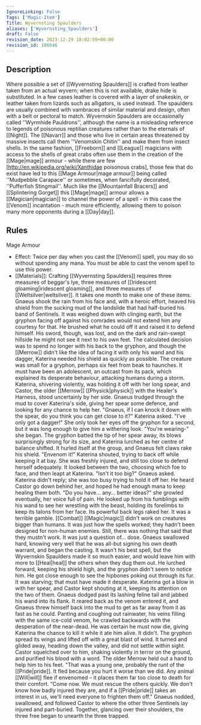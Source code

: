 ```yaml
---
IgnoreLinking: False
Tags: ['Magic-Item']
Title: Wyvernsting Spaulders
aliases: ['Wyvernsting_Spaulders']
draft: False
revision_date: 2023-12-29 18:02:59+00:00
revision_id: 106646
---
```


## Description
Where possible a set of [[Wyvernsting Spaulders]] is crafted from leather taken from an actual wyvern; when this is not available, drake hide is substituted. In a few cases leather is covered with a layer of snakeskin, or leather taken from lizards such as alligators, is used instead. The spaulders are usually combined with vambraces of similar material and design, often with a belt or pectoral to match.
Wyvernskin Spaulders are occasionally called ''Wyrmhide Pauldrons'', although the name is a misleading reference to legends of poisonous reptilian creatures rather than to the eternals of [[Night]]. The [[Navarr]] and those who live in certain areas threatened by massive insects call them ''Venomskin Chitin'' and make them from insect shells. In the same fashion, [[Freeborn]] and [[League]] magicians with access to the shells of great crabs often use them in the creation of the [[Mage|mage]] armour - while there are few [http://en.wikipedia.org/wiki/Xanthidae poisonous crabs], those few that do exist have led to this [[Mage Armour|mage armour]] being called ''Mudpebble Carapace'' or sometimes, when fancifully decorated, ''Pufferfish Stingmail''.
Much like the [[Mountainfall Bracers]] and [[Splintering Gorget]] this [[Mage|mage]] armour allows a [[Magician|magician]] to channel the power of a spell - in this case the [[Venom]] incantation - much more efficiently, allowing them to poison many more opponents during a [[Day|day]].
## Rules
Mage Armour
* Effect: Twice per day when you cast the [[Venom]] spell, you may do so without spending any mana. You must be able to cast the venom spell to use this power. 
* [[Materials]]: Crafting [[Wyvernsting Spaulders]] requires three measures of beggar's lye, three measures of [[Iridescent gloaming|iridescent gloaming]], and three measures of [[Weltsilver|weltsilver]]. It takes one month to make one of these items.
Gnaeus shook the rain from his face and, with a heroic effort, heaved his shield from the sucking mud of the landslide that had half-buried his band of Sentinels. It was weighed down with clinging earth, but the gryphon facing off against his comrades would not extend him any courtesy for that. He brushed what he could off it and raised it to defend himself. His sword, though, was lost, and on the dark and rain-swept hillside he might not see it next to his own feet. The calculated decision was to spend no longer with his back to the gryphon, and though the [[Merrow]] didn't like the idea of facing it with only his wand and his dagger, Katerina needed his shield as quickly as possible.
The creature was small for a gryphon, perhaps six feet from beak to haunches. It must have been an adolescent, an outcast from its pack, which explained its desperate behaviour, attacking humans during a storm. Katerina, shivering violently, was holding it off with her long spear, and Castor, the older [[Merrow]] [[Physick|physick]] with the Healer's Harness, stood uncertainly by her side. Gnaeus trudged through the mud to cover Katerina's side, giving her spear some defence, and looking for any chance to help her.
"Gnaeus, if I can knock it down with the spear, do you think you can get close to it?" Katerina asked.
"I've only got a dagger!"
She only took her eyes off the gryphon for a second, but it was long enough to give him a withering look. "You're wearing-" she began.
The gryphon batted the tip of her spear away, its blows surprisingly strong for its size, and Katerina lurched as her centre of balance shifted. It hurled itself at the group, and Gnaeus felt claws rake his shield.
"Envenom it!" Katerina shouted, trying to back off while keeping it at bay. She was freshly injured, and still too close to defend herself adequately. It looked between the two, choosing which foe to face, and then leapt at Katerina.
"Isn't it too big?" Gnaeus asked. Katerina didn't reply; she was too busy trying to hold it off her. He heard Castor go down behind her, and hoped he had enough mana to keep healing them both.
"Do you have... any... better ideas?" she growled eventually, her voice full of pain. He looked up from his fumblings with his wand to see her wrestling with the beast, holding its forelimbs to keep its talons from her face. Its powerful back legs raked her.
It was a terrible gamble. [[Combat]] [[Magic|magic]] didn't work on creatures bigger than humans. It was just how the spells worked; they hadn't been designed for non-human enemies. Still, there was nothing that said that they mustn't work. It was just a question of... dose. Gnaeus swallowed hard, knowing very well that he was all-but signing his own death warrant, and began the casting. It wasn't his best spell, but the Wyvernskin Spaulders made it so much easier, and would leave him with more to [[Heal|heal]] the others when they dug them out.
He lurched forward, keeping his shield high, and the gryphon didn't seem to notice him. He got close enough to see the hipbones poking out through its fur. It was starving; that must have made it desperate. Katerina got a blow in with her spear, and Castor kept shouting at it, keeping its attention on the two of them. Gnaeus dodged past its lashing feline tail and jabbed his wand into its flank.
It reared back as the venom entered it, and Gnaeus threw himself back into the mud to get as far away from it as fast as he could. Panting and coughing out rainwater, his veins filling with the same ice-cold venom, he crawled backwards with the desperation of the near-dead. He was certain he must now die, giving Katerina the chance to kill it while it ate him alive.
It didn't. The gryphon spread its wings and lifted off with a great blast of wind. It turned and glided away, heading down the valley, and did not settle within sight.
Castor squelched over to him, shaking violently in terror on the ground, and purified his blood with a word. The older Merrow held out a hand to help him to his feet. "That was a young one, probably the runt of the [[Pride|pride]]. It fled because you hurt it worse than we did. Any animal [[Will|will]] flee if envenomed – it places them far too close to death for their comfort.
“Come now. We must rescue the others quickly. We don't know how badly injured they are, and if a [[Pride|pride]] takes an interest in us, we'll need everyone to frighten them off."
Gnaeus nodded, swallowed, and followed Castor to where the other three Sentinels lay injured and part-buried. Together, glancing over their shoulders, the three free began to unearth the three trapped.